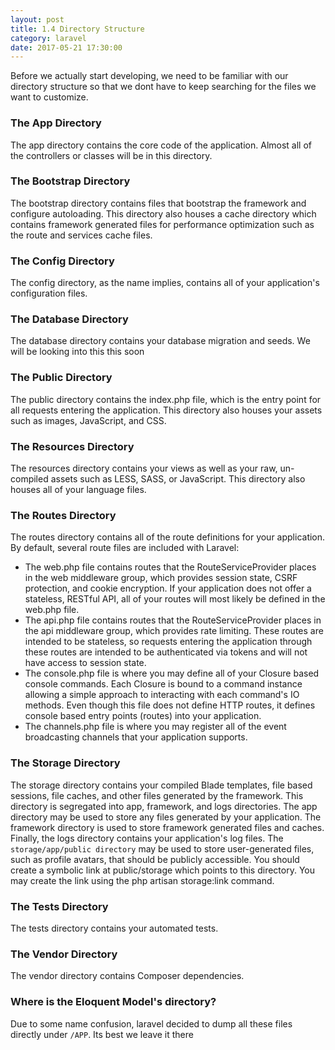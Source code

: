 ```yaml
---
layout: post
title: 1.4 Directory Structure
category: laravel
date: 2017-05-21 17:30:00
---
```

Before we actually start developing, we need to be familiar with our directory structure so that we dont have to keep searching for the files we want to customize.

### The App Directory  
The app directory contains the core code of the application. Almost all of the controllers or classes will be in this directory.

### The Bootstrap Directory  
The bootstrap directory contains files that bootstrap the framework and configure autoloading. This directory also houses a cache directory which contains framework generated files for performance optimization such as the route and services cache files.

### The Config Directory  
The config directory, as the name implies, contains all of your application's configuration files.

### The Database Directory  
The database directory contains your database migration and seeds. We will be looking into this this soon

### The Public Directory  
The public directory contains the index.php file, which is the entry point for all requests entering the application. This directory also houses your assets such as images, JavaScript, and CSS.

### The Resources Directory  
The resources directory contains your views as well as your raw, un-compiled assets such as LESS, SASS, or JavaScript. This directory also houses all of your language files.

### The Routes Directory
The routes directory contains all of the route definitions for your application. By default, several route files are included with Laravel:
- The web.php file contains routes that the RouteServiceProvider places in the web middleware group, which provides session state, CSRF protection, and cookie encryption. If your application does not offer a stateless, RESTful API, all of your routes will most likely be defined in the web.php file.
- The api.php file contains routes that the RouteServiceProvider places in the api middleware group, which provides rate limiting. These routes are intended to be stateless, so requests entering the application through these routes are intended to be authenticated via tokens and will not have access to session state.
- The console.php file is where you may define all of your Closure based console commands. Each Closure is bound to a command instance allowing a simple approach to interacting with each command's IO methods. Even though this file does not define HTTP routes, it defines console based entry points (routes) into your application.
- The channels.php file is where you may register all of the event broadcasting channels that your application supports.

### The Storage Directory
The storage directory contains your compiled Blade templates, file based sessions, file caches, and other files generated by the framework. This directory is segregated into app, framework, and logs directories. The app directory may be used to store any files generated by your application. The  framework directory is used to store framework generated files and caches. Finally, the logs directory contains your application's log files.
The `storage/app/public directory` may be used to store user-generated files, such as profile avatars, that should be publicly accessible. You should create a symbolic link at public/storage which points to this directory. You may create the link using the php artisan storage:link command.

### The Tests Directory

The tests directory contains your automated tests.

### The Vendor Directory

The vendor directory contains Composer dependencies.

### Where is the Eloquent Model's directory?
Due to some name confusion, laravel decided to dump all these files directly under `/APP`. Its best we leave it there
